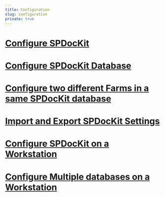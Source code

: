```yaml
---
title: Configuration
slug: configuration
private: true
---
```


# [Configure SPDocKit](configure-spdockit.md)
# [Configure SPDocKit Database](configure-spdockit-database.md)
# [Configure two different Farms in a same SPDocKit database](configure-two-different-farms-in-a-same-spdockit-database.md)
# [Import and Export SPDocKit Settings](import-and-export-spdockit-settings.md)
# [Configure SPDocKit on a Workstation](configure-spdockit-on-a-workstation.md)
# [Configure Multiple databases on a Workstation](configure-multiple-databases-on-a-workstation.md)
